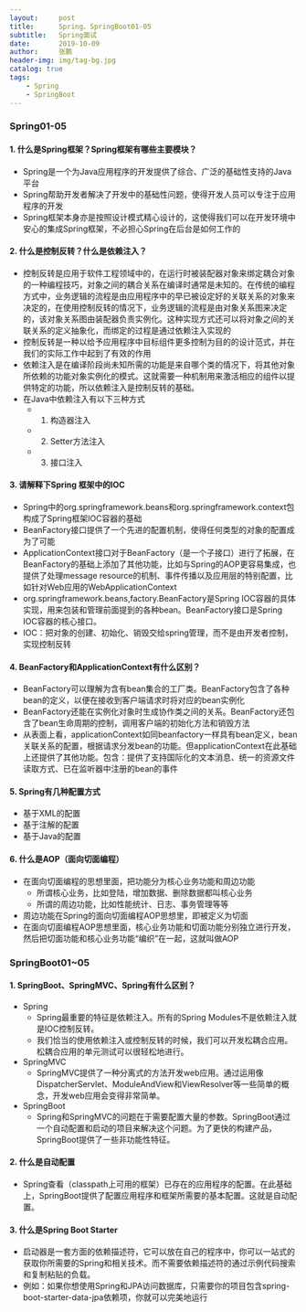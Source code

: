 ```yaml
---
layout:     post 
title:      Spring、SpringBoot01-05
subtitle:   Spring面试
date:       2019-10-09
author:     张鹏
header-img: img/tag-bg.jpg
catalog: true   
tags:                         
    - Spring
    - SpringBoot
---
```


### Spring01-05

#### 1. 什么是Spring框架？Spring框架有哪些主要模块？

- Spring是一个为Java应用程序的开发提供了综合、广泛的基础性支持的Java平台
- Spring帮助开发者解决了开发中的基础性问题，使得开发人员可以专注于应用程序的开发
- Spring框架本身亦是按照设计模式精心设计的，这使得我们可以在开发环境中安心的集成Spring框架，不必担心Spring在后台是如何工作的

#### 2. 什么是控制反转？什么是依赖注入？

- 控制反转是应用于软件工程领域中的，在运行时被装配器对象来绑定耦合对象的一种编程技巧，对象之间的耦合关系在编译时通常是未知的。在传统的编程方式中，业务逻辑的流程是由应用程序中的早已被设定好的关联关系的对象来决定的，在使用控制反转的情况下，业务逻辑的流程是由对象关系图来决定的，该对象关系图由装配器负责实例化。这种实现方式还可以将对象之间的关联关系的定义抽象化，而绑定的过程是通过依赖注入实现的
- 控制反转是一种以给予应用程序中目标组件更多控制为目的的设计范式，并在我们的实际工作中起到了有效的作用
- 依赖注入是在编译阶段尚未知所需的功能是来自哪个类的情况下，将其他对象所依赖的功能对象实例化的模式。这就需要一种机制用来激活相应的组件以提供特定的功能，所以依赖注入是控制反转的基础。
- 在Java中依赖注入有以下三种方式
   - 1. 构造器注入
   - 2. Setter方法注入
   - 3. 接口注入

#### 3. 请解释下Spring 框架中的IOC

- Spring中的org.springframework.beans和org.springframework.context包构成了Spring框架IOC容器的基础
- BeanFactory接口提供了一个先进的配置机制，使得任何类型的对象的配置成为了可能
- ApplicationContext接口对于BeanFactory（是一个子接口）进行了拓展，在BeanFactory的基础上添加了其他功能，比如与Spring的AOP更容易集成，也提供了处理message resource的机制、事件传播以及应用层的特别配置，比如针对Web应用的WebApplicationContext
- org.springframework.beans,factory.BeanFactory是Spring IOC容器的具体实现，用来包装和管理前面提到的各种bean。BeanFactory接口是Spring IOC容器的核心接口。
- IOC：把对象的创建、初始化、销毁交给spring管理，而不是由开发者控制，实现控制反转

#### 4. BeanFactory和ApplicationContext有什么区别？

- BeanFactory可以理解为含有bean集合的工厂类。BeanFactory包含了各种bean的定义，以便在接收到客户端请求时将对应的bean实例化
- BeanFactory还能在实例化对象时生成协作类之间的关系。BeanFactory还包含了bean生命周期的控制，调用客户端的初始化方法和销毁方法
- 从表面上看，applicationContext如同beanfactory一样具有bean定义，bean关联关系的配置，根据请求分发bean的功能。但applicationContext在此基础上还提供了其他功能。包含：提供了支持国际化的文本消息、统一的资源文件读取方式、已在监听器中注册的bean的事件

#### 5. Spring有几种配置方式

- 基于XML的配置
- 基于注解的配置
- 基于Java的配置

#### 6. 什么是AOP（面向切面编程）

- 在面向切面编程的思想里面，把功能分为核心业务功能和周边功能
   - 所谓核心业务，比如登陆，增加数据、删除数据都叫核心业务
   - 所谓的周边功能，比如性能统计、日志、事务管理等等
- 周边功能在Spring的面向切面编程AOP思想里，即被定义为切面
- 在面向切面编程AOP思想里面，核心业务功能和切面功能分别独立进行开发，然后把切面功能和核心业务功能“编织”在一起，这就叫做AOP

### SpringBoot01~05

#### 1. SpringBoot、SpringMVC、Spring有什么区别？

- Spring
   - Spring最重要的特征是依赖注入。所有的Spring Modules不是依赖注入就是IOC控制反转。
   - 我们恰当的使用依赖注入或控制反转的时候，我们可以开发松耦合应用。松耦合应用的单元测试可以很轻松地进行。
- SpringMVC
   - SpringMVC提供了一种分离式的方法开发web应用。通过运用像DispatcherServlet、ModuleAndView和ViewResolver等一些简单的概念，开发web应用会变得非常简单。
- SpringBoot
   - Spring和SpringMVC的问题在于需要配置大量的参数。SpringBoot通过一个自动配置和启动的项目来解决这个问题。为了更快的构建产品，SpringBoot提供了一些非功能性特征。

#### 2. 什么是自动配置

- Spring查看（classpath上可用的框架）已存在的应用程序的配置。在此基础上，SpringBoot提供了配置应用程序和框架所需要的基本配置。这就是自动配置。

#### 3. 什么是Spring Boot Starter

- 启动器是一套方面的依赖描述符，它可以放在自己的程序中，你可以一站式的获取你所需要的Spring和相关技术。而不需要依赖描述符的通过示例代码搜索和复制粘贴的负载。
- 例如：如果你想使用Spring和JPA访问数据库，只需要你的项目包含spring-boot-starter-data-jpa依赖项，你就可以完美地运行